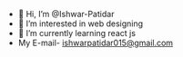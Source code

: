 - 👋 Hi, I’m @Ishwar-Patidar
- 👀 I’m interested in web designing
- 🌱 I’m currently learning react js
- My E-mail- ishwarpatidar015@gmail.com

<!---
Ishwar-Patidar/Ishwar-Patidar is a ✨ special ✨ repository because its `README.md` (this file) appears on your GitHub profile.
You can click the Preview link to take a look at your changes.
--->
